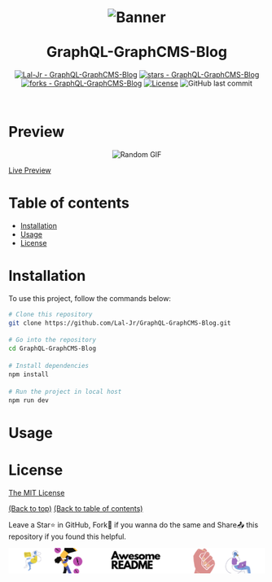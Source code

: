 <h1 align="center" id="graphql-graphcms-blog">
  <img src="https://user-images.githubusercontent.com/69763020/146116589-f2e97500-9f7d-4132-9a93-1354cc8dbaeb.png" alt="Banner" />
  <br />
  <br />
  GraphQL-GraphCMS-Blog
</h1>

<div align="center">
  
[![Lal-Jr - GraphQL-GraphCMS-Blog](https://img.shields.io/static/v1?label=Lal-Jr&message=GraphQL-GraphCMS-Blog&color=blue&logo=github)](https://github.com/Lal-Jr/GraphQL-GraphCMS-Blog "Go to GitHub repo")
[![stars - GraphQL-GraphCMS-Blog](https://img.shields.io/github/stars/Lal-Jr/GraphQL-GraphCMS-Blog?style=social)](https://github.com/Lal-Jr/GraphQL-GraphCMS-Blog)
[![forks - GraphQL-GraphCMS-Blog](https://img.shields.io/github/forks/Lal-Jr/GraphQL-GraphCMS-Blog?style=social)](https://github.com/Lal-Jr/GraphQL-GraphCMS-Blog)
[![License](https://img.shields.io/badge/License-MIT-blue)](#license)
![GitHub last commit](https://img.shields.io/github/last-commit/Lal-Jr/GraphQL-GraphCMS-Blog?style=social)
  
</div>
<br />
<!-- Describe your project in brief -->

# Preview

<p align="center">
  <img src="https://github.com/Lal-Jr/GraphQL-GraphCMS-Blog/blob/1bb354aa4de12190c4b06eca4f0eeb009c66ef97/public/Demo.gif" alt="Random GIF" />
</p>

[Live Preview](https://graph-ql-graph-cms-blog.vercel.app/)

# Table of contents

- [Installation](#installation)
- [Usage](#usage)
- [License](#license)

# Installation

To use this project, follow the commands below:

```bash
# Clone this repository
git clone https://github.com/Lal-Jr/GraphQL-GraphCMS-Blog.git

# Go into the repository
cd GraphQL-GraphCMS-Blog

# Install dependencies
npm install 

# Run the project in local host
npm run dev
```

# Usage

<!-- This is optional and it is used to give the user info on how to use the project after installation. This could be added in the Installation section also. -->

# License

[The MIT License](https://opensource.org/licenses/MIT)

[(Back to top)](#graphql-graphcms-blog)
[(Back to table of contents)](#table-of-contents)

Leave a Star⭐ in GitHub, Fork🍴 if you wanna do the same and Share📤 this repository if you found this helpful.

![Footer](https://github.com/Lal-Jr/GraphQL-GraphCMS-Blog/blob/bce2408b1c96b2ccf125d331a8f774b71f7c95fe/public/Footer.png)

